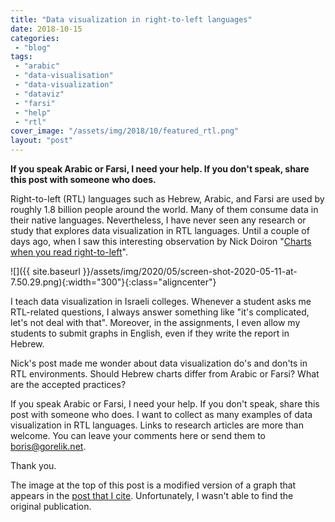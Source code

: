 ```yaml
---
title: "Data visualization in right-to-left languages"
date: 2018-10-15
categories: 
 - "blog"
tags: 
 - "arabic"
 - "data-visualisation"
 - "data-visualization"
 - "dataviz"
 - "farsi"
 - "help"
 - "rtl"
cover_image: "/assets/img/2018/10/featured_rtl.png"
layout: "post"
---
```


**If you speak Arabic or Farsi, I need your help. If you don't speak, share this post with someone who does.**

Right-to-left (RTL) languages such as Hebrew, Arabic, and Farsi are used by roughly 1.8 billion people around the world. Many of them consume data in their native languages. Nevertheless, I have never seen any research or study that explores data visualization in RTL languages. Until a couple of days ago, when I saw this interesting observation by Nick Doiron "[Charts when you read right-to-left](https://medium.com/@mapmeld/charts-when-you-read-right-to-left-614f0a2cf54d)".

![]({{ site.baseurl }}/assets/img/2020/05/screen-shot-2020-05-11-at-7.50.29.png){:width="300"}{:class="aligncenter"}

I teach data visualization in Israeli colleges. Whenever a student asks me RTL-related questions, I always answer something like "it's complicated, let's not deal with that". Moreover, in the assignments, I even allow my students to submit graphs in English, even if they write the report in Hebrew.

Nick's post made me wonder about data visualization do's and don'ts in RTL environments. Should Hebrew charts differ from Arabic or Farsi? What are the accepted practices?

If you speak Arabic or Farsi, I need your help. If you don't speak, share this post with someone who does. I want to collect as many examples of data visualization in RTL languages. Links to research articles are more than welcome. You can leave your comments here or send them to <boris@gorelik.net>.

Thank you.

The image at the top of this post is a modified version of a graph that appears in the [post that I cite](https://medium.com/@mapmeld/charts-when-you-read-right-to-left-614f0a2cf54d). Unfortunately, I wasn't able to find the original publication.
